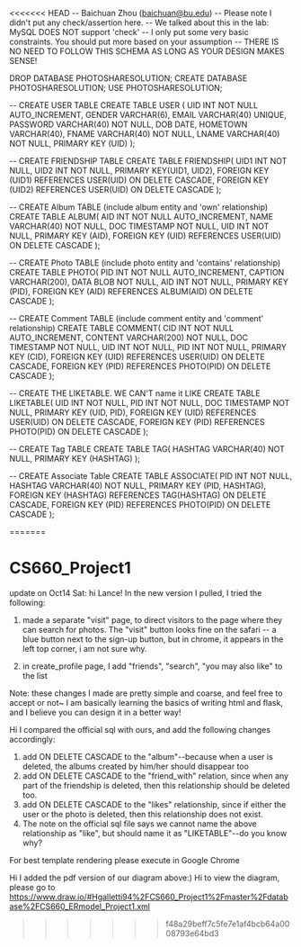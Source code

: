 <<<<<<< HEAD
-- Baichuan Zhou (baichuan@bu.edu)
-- Please note I didn't put any check/assertion here.
-- We talked about this in the lab: MySQL DOES NOT support 'check' 
-- I only put some very basic constraints. You should put more based on your assumption
-- THERE IS NO NEED TO FOLLOW THIS SCHEMA AS LONG AS YOUR DESIGN MAKES SENSE!

DROP DATABASE PHOTOSHARESOLUTION;
CREATE DATABASE PHOTOSHARESOLUTION;
USE PHOTOSHARESOLUTION;

-- CREATE USER TABLE
CREATE TABLE USER (
UID INT NOT NULL AUTO_INCREMENT,
GENDER VARCHAR(6),
EMAIL VARCHAR(40) UNIQUE,
PASSWORD VARCHAR(40) NOT NULL,
DOB DATE,
HOMETOWN VARCHAR(40),
FNAME VARCHAR(40) NOT NULL,
LNAME VARCHAR(40) NOT NULL,
PRIMARY KEY (UID)
);

-- CREATE FRIENDSHIP TABLE
CREATE TABLE FRIENDSHIP(
UID1 INT NOT NULL,
UID2 INT NOT NULL,
PRIMARY KEY(UID1, UID2), 
FOREIGN KEY (UID1) REFERENCES USER(UID) ON DELETE CASCADE,
FOREIGN KEY (UID2) REFERENCES USER(UID) ON DELETE CASCADE
);


-- CREATE Album TABLE (include album entity and 'own' relationship) 
CREATE TABLE ALBUM(
AID INT NOT NULL AUTO_INCREMENT,
NAME VARCHAR(40) NOT NULL,
DOC TIMESTAMP NOT NULL,
UID INT NOT NULL,
PRIMARY KEY (AID),
FOREIGN KEY (UID) REFERENCES USER(UID) ON DELETE CASCADE
);

-- CREATE Photo TABLE (include photo entity and 'contains' relationship) 
CREATE TABLE PHOTO(
PID INT NOT NULL AUTO_INCREMENT,
CAPTION VARCHAR(200),
DATA BLOB NOT NULL,
AID INT NOT NULL,
PRIMARY KEY (PID),
FOREIGN KEY (AID) REFERENCES ALBUM(AID) ON DELETE CASCADE
);

-- CREATE Comment TABLE (include comment entity and 'comment' relationship)
CREATE TABLE COMMENT(
CID INT NOT NULL AUTO_INCREMENT,
CONTENT VARCHAR(200) NOT NULL,
DOC TIMESTAMP NOT NULL,
UID INT NOT NULL,
PID INT NOT NULL,
PRIMARY KEY (CID),
FOREIGN KEY (UID) REFERENCES USER(UID) ON DELETE CASCADE,
FOREIGN KEY (PID) REFERENCES PHOTO(PID) ON DELETE CASCADE
);

-- CREATE THE LIKETABLE. WE CAN'T name it LIKE
CREATE TABLE LIKETABLE(
UID INT NOT NULL,
PID INT NOT NULL,
DOC TIMESTAMP NOT NULL,
PRIMARY KEY (UID, PID),
FOREIGN KEY (UID) REFERENCES USER(UID) ON DELETE CASCADE,
FOREIGN KEY (PID) REFERENCES PHOTO(PID) ON DELETE CASCADE
);


-- CREATE Tag TABLE 
CREATE TABLE TAG(
HASHTAG VARCHAR(40) NOT NULL,
PRIMARY KEY (HASHTAG)
);

-- CREATE Associate Table
CREATE TABLE ASSOCIATE(
PID INT NOT NULL,
HASHTAG VARCHAR(40) NOT NULL,
PRIMARY KEY (PID, HASHTAG),
FOREIGN KEY (HASHTAG) REFERENCES TAG(HASHTAG) ON DELETE CASCADE,
FOREIGN KEY (PID) REFERENCES PHOTO(PID) ON DELETE CASCADE
);

=======
# CS660_Project1
update on Oct14 Sat: hi Lance! In the new version I pulled, I tried the following:
1. made a separate "visit" page, to direct visitors to the page where they can search for photos. The "visit" button looks fine on the safari -- a blue button next to the sign-up button, but in chrome, it appears in the left top corner, i am not sure why.

2. in create_profile page, I add "friends", "search", "you may also like" to the list

Note: these changes I made are pretty simple and coarse, and feel free to accept or not~ I am basically learning the basics of writing html and flask, and I believe you can design it in a better way!







Hi I compared the official sql with ours, and add the following changes accordingly:
1. add ON DELETE CASCADE to the "album"--because when a user is deleted, the albums created by him/her should disappear too
2. add ON DELETE CASCADE to the "friend_with" relation, since when any part of the friendship is deleted, then this relationship should be deleted too.
3. add ON DELETE CASCADE to the "likes" relationship, since if either the user or the photo is deleted, then this relationship does not exist. 
4. The note on the official sql file says we cannot name the above relationship as "like", but should name it as "LIKETABLE"--do you know why? 


For best template rendering please execute in Google Chrome


Hi I added the pdf version of our diagram above:)
Hi to view the diagram, please go to https://www.draw.io/#Hgalletti94%2FCS660_Project1%2Fmaster%2Fdatabase%2FCS660_ERmodel_Project1.xml
>>>>>>> f48a29beff7c5fe7e1af4bcb64a0008793e64bd3
